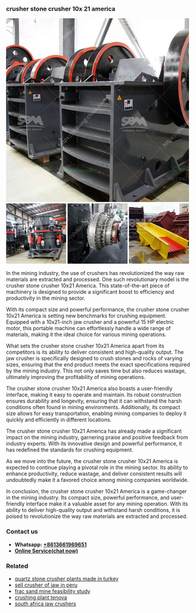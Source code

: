 <h3>crusher stone crusher 10x 21 america</h3><img src='1706755696.jpg' alt=''><p>In the mining industry, the use of crushers has revolutionized the way raw materials are extracted and processed. One such revolutionary model is the crusher stone crusher 10x21 America. This state-of-the-art piece of machinery is designed to provide a significant boost to efficiency and productivity in the mining sector.</p><p>With its compact size and powerful performance, the crusher stone crusher 10x21 America is setting new benchmarks for crushing equipment. Equipped with a 10x21-inch jaw crusher and a powerful 15 HP electric motor, this portable machine can effortlessly handle a wide range of materials, making it the ideal choice for various mining operations.</p><p>What sets the crusher stone crusher 10x21 America apart from its competitors is its ability to deliver consistent and high-quality output. The jaw crusher is specifically designed to crush stones and rocks of varying sizes, ensuring that the end product meets the exact specifications required by the mining industry. This not only saves time but also reduces wastage, ultimately improving the profitability of mining operations.</p><p>The crusher stone crusher 10x21 America also boasts a user-friendly interface, making it easy to operate and maintain. Its robust construction ensures durability and longevity, ensuring that it can withstand the harsh conditions often found in mining environments. Additionally, its compact size allows for easy transportation, enabling mining companies to deploy it quickly and efficiently in different locations.</p><p>The crusher stone crusher 10x21 America has already made a significant impact on the mining industry, garnering praise and positive feedback from industry experts. With its innovative design and powerful performance, it has redefined the standards for crushing equipment.</p><p>As we move into the future, the crusher stone crusher 10x21 America is expected to continue playing a pivotal role in the mining sector. Its ability to enhance productivity, reduce wastage, and deliver consistent results will undoubtedly make it a favored choice among mining companies worldwide.</p><p>In conclusion, the crusher stone crusher 10x21 America is a game-changer in the mining industry. Its compact size, powerful performance, and user-friendly interface make it a valuable asset for any mining operation. With its ability to deliver high-quality output and withstand harsh conditions, it is poised to revolutionize the way raw materials are extracted and processed.</p><h3>Contact us</h3><ul><li><strong>Whatsapp:&nbsp;<a href="https://wa.me/8613661969651">+8613661969651</a></strong></li><li><a href="https://swt.shibang-china.com/?git&amp;zhl&amp;crusher stone crusher 10x 21 america"><strong>Online Service(chat now)</strong></a></li></ul><h3>Related</h3><ul><li><a href='quartz stone crusher plants made in turkey.md'>quartz stone crusher plants made in turkey</a></li><li><a href='sell crusher of jaw in peru.md'>sell crusher of jaw in peru</a></li><li><a href='frac sand mine feasibility study.md'>frac sand mine feasibility study</a></li><li><a href='crushing plant tenova.md'>crushing plant tenova</a></li><li><a href='south africa jaw crushers.md'>south africa jaw crushers</a></li></ul>